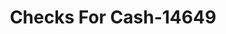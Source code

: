 ---
f_zip-code: 71854
f_state-code: AR
title: Checks For Cash-14649
f_phone: 870-773-6177
f_city-only: Texarkana
f_address: 224 Arkansas Blvd Texarkana
f_location-unique-id: '14649'
slug: checks-for-cash-14649
updated-on: '2024-05-30T13:46:58.046Z'
created-on: '2024-05-30T13:36:59.803Z'
published-on: '2024-05-30T13:54:32.469Z'
f_city-state: cms/city/texarkana-ar.md
f_company: cms/company/checks-for-cash.md
f_state: cms/state/arkansas.md
layout: '[payday-loan].html'
tags: payday-loan
---